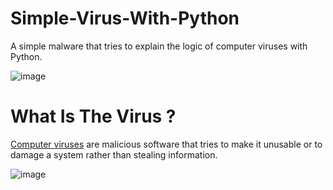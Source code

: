 # Simple-Virus-With-Python
A simple malware that tries to explain the logic of computer viruses with Python.

![image](https://user-images.githubusercontent.com/42627045/134780778-7d7d26dc-1da4-49c9-8374-0a618f4b4fcd.png)


# What Is The Virus ?

[Computer viruses](https://en.wikipedia.org/wiki/Computer_virus#:~:text=A%20computer%20virus%20is%20a,metaphor%20derived%20from%20biological%20viruses) are malicious software that tries to make it unusable or to damage a system rather than stealing information. 

![image](https://user-images.githubusercontent.com/42627045/134780862-43d3fa79-c72c-4f31-a97d-ebd50661d4e4.png)
